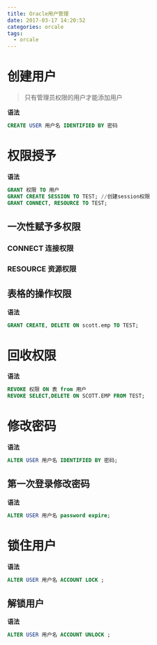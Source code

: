 ```yaml
---
title: Oracle用户管理
date: 2017-03-17 14:20:52
categories: orcale
tags:
  - orcale
---
```


# 创建用户
>只有管理员权限的用户才能添加用户

**语法**
```sql
CREATE USER 用户名 IDENTIFIED BY 密码
```

# 权限授予

 **语法**

 ```sql
 GRANT 权限 TO 用户
 GRANT CREATE SESSION TO TEST; //创建session权限
 GRANT CONNECT, RESOURCE TO TEST;
 ```

## 一次性赋予多权限

### CONNECT 连接权限

### RESOURCE 资源权限

## 表格的操作权限
**语法**

```sql
GRANT CREATE, DELETE ON scott.emp TO TEST;
```

# 回收权限
**语法**

```sql
REVOKE 权限 ON 表 from 用户
REVOKE SELECT,DELETE ON SCOTT.EMP FROM TEST;
```

# 修改密码

**语法**

```sql
ALTER USER 用户名 IDENTIFIED BY 密码;
```

## 第一次登录修改密码
**语法**

```sql
ALTER USER 用户名 password expire;
```

# 锁住用户

**语法**

```sql
ALTER USER 用户名 ACCOUNT LOCK ;
```

## 解锁用户

**语法**

```sql
ALTER USER 用户名 ACCOUNT UNLOCK ;
```
